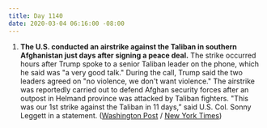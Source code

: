 ```yaml
---
title: Day 1140
date: 2020-03-04 06:16:00 -08:00
---
```


1. **The U.S. conducted an airstrike against the Taliban in southern Afghanistan just days after signing a peace deal.** The strike occurred hours after Trump spoke to a senior Taliban leader on the phone, which he said was "a very good talk." During the call, Trump said the two leaders agreed on "no violence, we don't want violence." The airstrike was reportedly carried out to defend Afghan security forces after an outpost in Helmand province was attacked by Taliban fighters. "This was our 1st strike against the Taliban in 11 days,” said U.S. Col. Sonny Leggett in a statement. ([Washington Post](https://www.washingtonpost.com/world/asia_pacific/us-targets-taliban-with-airstrike-days-after-peace-deal/2020/03/04/6cfa775e-5e0a-11ea-ac50-18701e14e06d_story.html) / [New York Times](https://www.nytimes.com/2020/03/04/world/asia/afghanistan-taliban-violence.html))